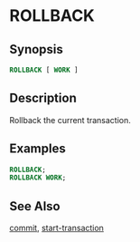 ROLLBACK
========

Synopsis
--------

``` sql
ROLLBACK [ WORK ]
```

Description
-----------

Rollback the current transaction.

Examples
--------

``` sql
ROLLBACK;
ROLLBACK WORK;
```

See Also
--------

[commit](./commit.html), [start-transaction](./start-transaction.html)
